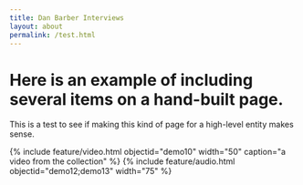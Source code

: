 ```yaml
---
title: Dan Barber Interviews
layout: about
permalink: /test.html
---
```


# Here is an example of including several items on a hand-built page.
This is a test to see if making this kind of page for a high-level entity makes sense.

{% include feature/video.html objectid="demo10" width="50" caption="a video from the collection" %}
{% include feature/audio.html objectid="demo12;demo13" width="75" %}
